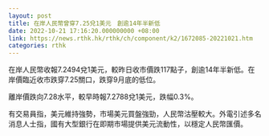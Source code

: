 ```yaml
---
layout: post
title: 在岸人民幣曾穿7.25兌1美元　創逾14年半新低
date: 2022-10-21 17:16:20.000000000 +08:00
link: https://news.rthk.hk/rthk/ch/component/k2/1672085-20221021.htm
categories: rthk
---
```


在岸人民幣收報7.2494兌1美元，較昨日收市價跌117點子，創逾14年半新低。在岸價臨近收市跌穿7.25關口，跌穿9月底的低位。

離岸價跌向7.28水平，較早時報7.2788兌1美元，跌幅0.3%。

有交易員指，美元維持強勢，市場美元買盤強勁，人民幣沽壓較大。外電引述多名消息人士指，國有大型銀行在即期市場提供美元流動性，以穩定人民幣匯價。

